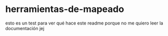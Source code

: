 # herramientas-de-mapeado

esto es un test para ver qué hace este readme porque no me quiero leer la documentación jej